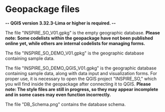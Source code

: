 # Geopackage files

**-- QGIS version 3.32.3-Lima or higher is required. --**

The file "INSPIRE_SO_V01.gpkg" is the empty geographic database.
**Please note: Some codelists within the geopackage have not been published online yet, while others are internal codelists for managing forms.**

The file "INSPIRE_SO_DEMO_V01.gpkg" is the geographic database containing sample data.

The file "INSPIRE_SO_DEMO_QGIS_V01.gpkg" is the geographic database containing sample data, along with data input and visualization forms.
For proper use, it is necessary to open the QGIS project "INSPIRE_SO," which you will find inside the geopackage after connecting it to QGIS. 
**Please note: The style files are still in progress, so they may appear incomplete and in some cases may even function incorrectly.**

The file "DB_Schema.png" contains the database schema.